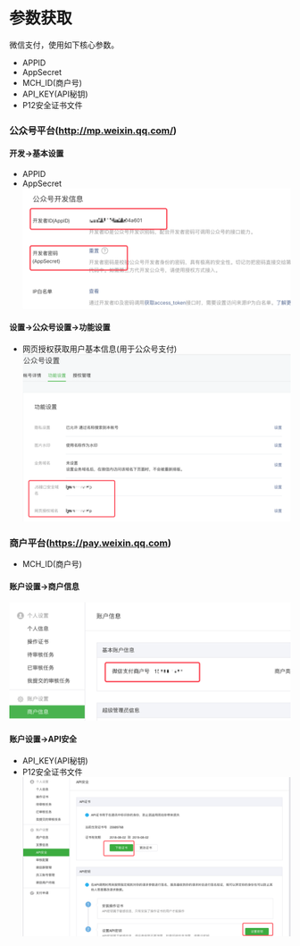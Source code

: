 # 参数获取
微信支付，使用如下核心参数。
- APPID
- AppSecret
- MCH_ID(商户号)
- API_KEY(API秘钥)
- P12安全证书文件

### 公众号平台(http://mp.weixin.qq.com/)
#### 开发->基本设置
- APPID
- AppSecret
![](../img/wechat1.png)

#### 设置->公众号设置->功能设置
- 网页授权获取用户基本信息(用于公众号支付)
![](../img/wechat2.png)


### 商户平台(https://pay.weixin.qq.com)
- MCH_ID(商户号)
####  账户设置->商户信息
![](../img/wechat3.png)

#### 账户设置->API安全
- API_KEY(API秘钥)
- P12安全证书文件
![](../img/wechat4.png)